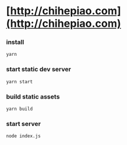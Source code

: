 # [http://chihepiao.com](http://chihepiao.com)

### install

```shell
yarn
```

### start static dev server

```shell
yarn start
```

### build static assets

```shell
yarn build
```

### start server

```shell
node index.js
```

